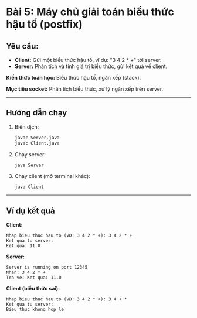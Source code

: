 # Bài 5: Máy chủ giải toán biểu thức hậu tố (postfix)

## Yêu cầu:

- **Client:** Gửi một biểu thức hậu tố, ví dụ: "3 4 2 * +" tới server.
- **Server:** Phân tích và tính giá trị biểu thức, gửi kết quả về client.

**Kiến thức toán học:** Biểu thức hậu tố, ngăn xếp (stack).

**Mục tiêu socket:** Phân tích biểu thức, xử lý ngăn xếp trên server.

---

## Hướng dẫn chạy

1. Biên dịch:
   ```bash
   javac Server.java
   javac Client.java
   ```
2. Chạy server:
   ```bash
   java Server
   ```
3. Chạy client (mở terminal khác):
   ```bash
   java Client
   ```

---

## Ví dụ kết quả

**Client:**
```
Nhap bieu thuc hau to (VD: 3 4 2 * +): 3 4 2 * +
Ket qua tu server:
Ket qua: 11.0
```

**Server:**
```
Server is running on port 12345
Nhan: 3 4 2 * +
Tra ve: Ket qua: 11.0
```

**Client (biểu thức sai):**
```
Nhap bieu thuc hau to (VD: 3 4 2 * +): 3 4 + *
Ket qua tu server:
Bieu thuc khong hop le
``` 
